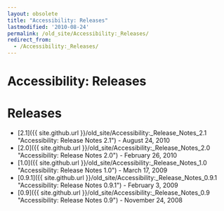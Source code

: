 ```yaml
---
layout: obsolete
title: "Accessibility: Releases"
lastmodified: '2010-08-24'
permalink: /old_site/Accessibility:_Releases/
redirect_from:
  - /Accessibility:_Releases/
---
```


Accessibility: Releases
=======================

Releases
========

-   [2.1]({{ site.github.url }}/old_site/Accessibility:_Release_Notes_2.1 "Accessibility: Release Notes 2.1") - August 24, 2010
-   [2.0]({{ site.github.url }}/old_site/Accessibility:_Release_Notes_2.0 "Accessibility: Release Notes 2.0") - February 26, 2010
-   [1.0]({{ site.github.url }}/old_site/Accessibility:_Release_Notes_1.0 "Accessibility: Release Notes 1.0") - March 17, 2009
-   [0.9.1]({{ site.github.url }}/old_site/Accessibility:_Release_Notes_0.9.1 "Accessibility: Release Notes 0.9.1") - February 3, 2009
-   [0.9]({{ site.github.url }}/old_site/Accessibility:_Release_Notes_0.9 "Accessibility: Release Notes 0.9") - November 24, 2008


